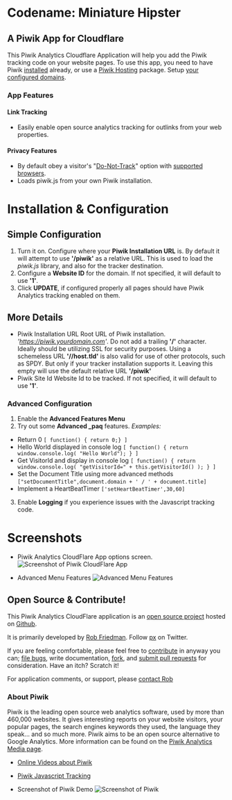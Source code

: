 # Codename: Miniature Hipster 
## A Piwik App for Cloudflare

This Piwik Analytics Cloudflare Application will help you add the Piwik tracking code on your website pages. To use this app, you need to have Piwik [installed](http://piwik.org/docs/installation/) already, or use a [Piwik Hosting](http://piwik.org/hosting/) package. Setup [your configured domains](https://www.cloudflare.com/cloudflare-apps).




### App Features


#### Link Tracking
* Easily enable open source analytics tracking for outlinks from your web properties.




#### Privacy Features
* By default obey a visitor's "[Do-Not-Track](https://www.eff.org/issues/do-not-track)" option with [supported browsers](https://ie.microsoft.com/testdrive/browser/donottrack/default.html).
* Loads piwik.js from your own Piwik installation.


# Installation & Configuration


## Simple Configuration
1. Turn it on. Configure where your **Piwik Installation URL** is. By default it will attempt to use **'/piwik'** as a relative URL. This is used to load the *piwik.js* library, and also for the tracker destination.
2. Configure a **Website ID** for the domain. If not specified, it will default to use **'1'**.
3. Click **UPDATE**, if configured properly all pages should have Piwik Analytics tracking enabled on them.



## More Details
* Piwik Installation URL
    Root URL of Piwik installation. *'https://piwik.yourdomain.com'*. Do not add a trailing **'/'** character. Ideally should be utilizing SSL for security purposes. Using a schemeless URL **'//host.tld'** is also valid for use of other protocols, such as SPDY. But only if your tracker installation supports it. Leaving this empty will use the default relative URL **'/piwik'**
* Piwik Site Id
  Website Id to be tracked. If not specified, it will default to use **'1'**.


### Advanced Configuration
1. Enable the **Advanced Features Menu**
2. Try out some **Advanced \_paq** features. *Examples:*
  * Return 0 `[ function() { return 0;} ]`
  * Hello World displayed in console log `[ function() { return window.console.log( "Hello World"); } ]`
  * Get VisitorId and display in console log `[ function() { return window.console.log( "getVisitorId=" + this.getVisitorId() ); } ]`
  * Set the Document Title using more advanced methods `["setDocumentTitle",document.domain + ' / ' + document.title]`
  * Implement a HeartBeatTimer `['setHeartBeatTimer',30,60]`
3. Enable __Logging__ if you experience issues with the Javascript tracking code.



# Screenshots
* Piwik Analytics CloudFlare App options screen.
![Screenshot of Piwik CloudFlare App](/images/apps/piwik_analytics/piwik_cfapp_screenshot_1.png "Screenshot 1")

* Advanced Menu Features
![Advanced Menu Features](/images/apps/piwik_analytics/piwik_cfapp_screenshot_2.png "Screenshot 2")


## Open Source & Contribute!
This Piwik Analytics CloudFlare application is an [open source project](https://github.com/px/cfapp-piwik-analytics/#readme) hosted on [Github](https://github.com/).

It is primarily developed by [Rob Friedman](http://playerx.net/?utm_src=cfapp_pa). Follow <a href="http://twitter.com/px">px</a> on Twitter.

If you are feeling comfortable, please feel free to [contribute](https://github.com/px/cfapp-piwik-analytics/#contributing) in anyway you can; <a href="https://github.com/px/cfapp-piwik-analytics/issues">file bugs</a>, write documentation, <a href="https://github.com/px/cfapp-piwik-analytics/fork">fork</a>, and <a href="https://github.com/px/cfapp-piwik-analytics/pulls">submit pull requests</a> for consideration. Have an itch? Scratch it!

For application comments, or support, please [contact Rob](http://playerx.net/contact/)



### About Piwik
Piwik is the leading open source web analytics software, used by more than 460,000 websites. It gives interesting reports on your website visitors, your popular pages, the search engines keywords they used, the language they speak… and so much more. Piwik aims to be an open source alternative to Google Analytics.
More information can be found on the [Piwik Analytics Media page](http://piwik.org/media/).

* [Online Videos about Piwik](https://piwik.org/blog/category/videos/)
* [Piwik Javascript Tracking](http://piwik.org/docs/javascript-tracking/)

* Screenshot of Piwik Demo
![Screenshot of Piwik](/images/apps/piwik_analytics/piwik_analytics_demo_screenshot_1.png "Piwik Demo Screenshot")


